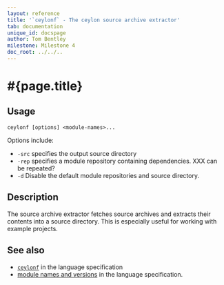```yaml
---
layout: reference
title: '`ceylonf` - The ceylon source archive extractor'
tab: documentation
unique_id: docspage
author: Tom Bentley
milestone: Milestone 4
doc_root: ../../..
---
```


# #{page.title}

## Usage 

<!-- lang: none -->
    ceylonf [options] <module-names>...

Options include:

* `-src` specifies the output source directory
* `-rep` specifies a module repository containing dependencies. XXX can be repeated?
* `-d` Disable the default module repositories and source directory.


## Description

The source archive extractor fetches source archives and extracts 
their contents into a source directory. This is especially useful for working 
with example projects.

## See also

* [`ceylonf`](#{page.doc_root}/#{site.urls.spec_relative}#thesourcearchiveextractor) in the language specification
* [module names and versions](#{page.doc_root}/#{site.urls.spec_relative}#modulenamesandversionidentifiers) in the language specification.

